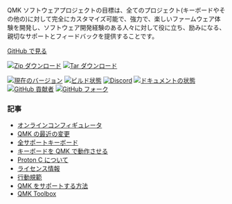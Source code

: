 QMK ソフトウェアプロジェクトの目標は、全てのプロジェクト(キーボードやその他の)に対して完全にカスタマイズ可能で、強力で、楽しいファームウェア体験を開発し、ソフトウェア開発経験のある人々に対して役に立ち、励みになる、親切なサポートとフィードバックを提供することです。

[<i class="fa fa-github" aria-hidden="true"></i> GitHub で見る](https://github.com/qmk/qmk_firmware)

[![Zip ダウンロード](https://img.shields.io/badge/download-zip-blue.svg)](https://github.com/qmk/qmk_firmware/zipball/master)
[![Tar ダウンロード](https://img.shields.io/badge/download-tar-blue.svg)](https://github.com/qmk/qmk_firmware/tarball/master)

[![現在のバージョン](https://img.shields.io/github/tag/qmk/qmk_firmware.svg)](https://github.com/qmk/qmk_firmware/tags)
[![ビルド状態](https://travis-ci.org/qmk/qmk_firmware.svg?branch=master)](https://travis-ci.org/qmk/qmk_firmware)
[![Discord](https://img.shields.io/discord/440868230475677696.svg)](https://discord.gg/Uq7gcHh)
[![ドキュメントの状態](https://img.shields.io/badge/docs-ready-orange.svg)](https://docs.qmk.fm)
[![GitHub 貢献者](https://img.shields.io/github/contributors/qmk/qmk_firmware.svg)](https://github.com/qmk/qmk_firmware/pulse/monthly)
[![GitHub フォーク](https://img.shields.io/github/forks/qmk/qmk_firmware.svg?style=social&label=Fork)](https://github.com/qmk/qmk_firmware/)

### 記事

* [オンラインコンフィギュレータ](https://config.qmk.fm)
* [QMK の最近の変更](/ja/changes/)
* [全サポートキーボード](/keyboards/)
* [キーボードを QMK で動作させる](/ja/powered/)
* [Proton C について](/ja/proton-c/)
* [ライセンス情報](/license/)
* [行動規範](/ja/coc/)
* [QMK をサポートする方法](/ja/support/)
* [QMK Toolbox](/ja/toolbox/)

